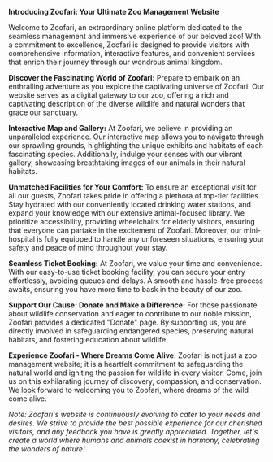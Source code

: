 **Introducing Zoofari: Your Ultimate Zoo Management Website**

Welcome to Zoofari, an extraordinary online platform dedicated to the seamless management and immersive experience of our beloved zoo! With a commitment to excellence, Zoofari is designed to provide visitors with comprehensive information, interactive features, and convenient services that enrich their journey through our wondrous animal kingdom.

**Discover the Fascinating World of Zoofari:**
Prepare to embark on an enthralling adventure as you explore the captivating universe of Zoofari. Our website serves as a digital gateway to our zoo, offering a rich and captivating description of the diverse wildlife and natural wonders that grace our sanctuary.

**Interactive Map and Gallery:**
At Zoofari, we believe in providing an unparalleled experience. Our interactive map allows you to navigate through our sprawling grounds, highlighting the unique exhibits and habitats of each fascinating species. Additionally, indulge your senses with our vibrant gallery, showcasing breathtaking images of our animals in their natural habitats.

**Unmatched Facilities for Your Comfort:**
To ensure an exceptional visit for all our guests, Zoofari takes pride in offering a plethora of top-tier facilities. Stay hydrated with our conveniently located drinking water stations, and expand your knowledge with our extensive animal-focused library. We prioritize accessibility, providing wheelchairs for elderly visitors, ensuring that everyone can partake in the excitement of Zoofari. Moreover, our mini-hospital is fully equipped to handle any unforeseen situations, ensuring your safety and peace of mind throughout your stay.

**Seamless Ticket Booking:**
At Zoofari, we value your time and convenience. With our easy-to-use ticket booking facility, you can secure your entry effortlessly, avoiding queues and delays. A smooth and hassle-free process awaits, ensuring you have more time to bask in the beauty of our zoo.

**Support Our Cause: Donate and Make a Difference:**
For those passionate about wildlife conservation and eager to contribute to our noble mission, Zoofari provides a dedicated "Donate" page. By supporting us, you are directly involved in safeguarding endangered species, preserving natural habitats, and fostering education about wildlife.

**Experience Zoofari - Where Dreams Come Alive:**
Zoofari is not just a zoo management website; it is a heartfelt commitment to safeguarding the natural world and igniting the passion for wildlife in every visitor. Come, join us on this exhilarating journey of discovery, compassion, and conservation. We look forward to welcoming you to Zoofari, where dreams of the wild come alive.

*Note: Zoofari's website is continuously evolving to cater to your needs and desires. We strive to provide the best possible experience for our cherished visitors, and any feedback you have is greatly appreciated. Together, let's create a world where humans and animals coexist in harmony, celebrating the wonders of nature!*
